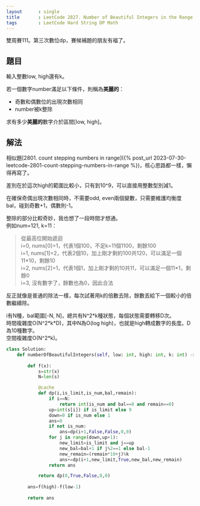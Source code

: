 ```yaml
---
layout      : single
title       : LeetCode 2827. Number of Beautiful Integers in the Range
tags        : LeetCode Hard String DP Math
---
```

雙周賽111。第三次數位dp，賽候補題的朋友有福了。  

## 題目

輸入整數low, high還有k。  

若一個數字number滿足以下條件，則稱為**美麗的**：  

- 奇數和偶數位的出現次數相同  
- number被k整除  

求有多少**美麗的**數字介於區間[low, high]。  

## 解法

相似題[2801. count stepping numbers in range]({% post_url 2023-07-30-leetcode-2801-count-stepping-numbers-in-range %})，核心思路都一樣，懶得再寫了。  

差別在於這次high的範圍比較小，只有到10^9，可以直接用整數型別減1。  

在確保奇偶出現次數相同時，不需要odd, even兩個變數，只需要維護均衡度bal，碰到奇數+1，偶數則-1。  

整除的部分比較奇妙，我也想了一段時間才想通。  
例如num=121, k=11：  
> 從最高位開始遞迴  
> i=0, nums[0]=1，代表1個100，不足k=11個1100，剩餘100  
> i=1, nums[1]=2，代表2個10，加上剛才剩的100共120，可以滿足一個11\*10，剩餘10  
> i=2, nums[2]=1，代表1個1，加上剛才剩的10共11，可以滿足一個11\*1，剩餘0  
> i=3, 沒有數字了，餘數也為0，因此合法  

反正就像是普通的除法一樣，每次試著用k的倍數去除，餘數丟給下一個較小的倍數繼續除。

i有N種，bal範圍[-N, N]，總共有N^2\*k種狀態，每個狀態需要轉移D次。  
時間複雜度O(N^2\*k\*D)，其中N為O(log high)，也就是high轉成數字的長度。D為10種數字。  
空間複雜度O(N^2\*k)。  

```python
class Solution:
    def numberOfBeautifulIntegers(self, low: int, high: int, k: int) -> int:
        
        def f(x):
            s=str(x)
            N=len(s)

            @cache
            def dp(i,is_limit,is_num,bal,remain):
                if i==N:
                    return int(is_num and bal==0 and remain==0)
                up=int(s[i]) if is_limit else 9
                down=0 if is_num else 1
                ans=0
                if not is_num:
                    ans=dp(i+1,False,False,0,0)
                for j in range(down,up+1):
                    new_limit=is_limit and j==up
                    new_bal=bal+1 if j%2==1 else bal-1
                    new_remain=(remain*10+j)%k
                    ans+=dp(i+1,new_limit,True,new_bal,new_remain)
                return ans

            return dp(0,True,False,0,0)
        
        ans=f(high)-f(low-1)
                
        return ans
```
